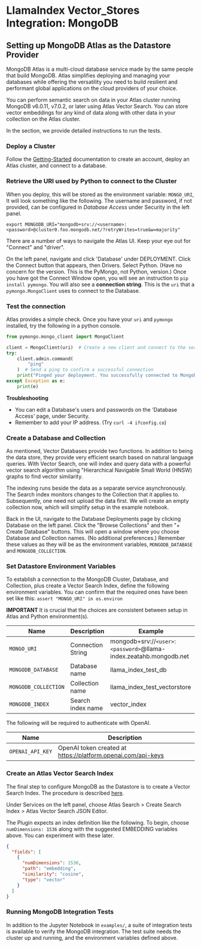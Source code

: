 # LlamaIndex Vector_Stores Integration: MongoDB

## Setting up MongoDB Atlas as the Datastore Provider

MongoDB Atlas is a multi-cloud database service made by the same people that build MongoDB.
Atlas simplifies deploying and managing your databases while offering the versatility you need
to build resilient and performant global applications on the cloud providers of your choice.

You can perform semantic search on data in your Atlas cluster running MongoDB v6.0.11, v7.0.2,
or later using Atlas Vector Search. You can store vector embeddings for any kind of data along
with other data in your collection on the Atlas cluster.

In the section, we provide detailed instructions to run the tests.

### Deploy a Cluster

Follow the [Getting-Started](https://www.mongodb.com/basics/mongodb-atlas-tutorial) documentation
to create an account, deploy an Atlas cluster, and connect to a database.

### Retrieve the URI used by Python to connect to the Cluster

When you deploy, this will be stored as the environment variable: `MONGO_URI`,
It will look something like the following. The username and password, if not provided,
can be configured in _Database Access_ under Security in the left panel.

```
export MONGODB_URI="mongodb+srv://<username>:<password>@cluster0.foo.mongodb.net/?retryWrites=true&w=majority"
```

There are a number of ways to navigate the Atlas UI. Keep your eye out for "Connect" and "driver".

On the left panel, navigate and click 'Database' under DEPLOYMENT.
Click the Connect button that appears, then Drivers. Select Python.
(Have no concern for the version. This is the PyMongo, not Python, version.)
Once you have got the Connect Window open, you will see an instruction to `pip install pymongo`.
You will also see a **connection string**.
This is the `uri` that a `pymongo.MongoClient` uses to connect to the Database.

### Test the connection

Atlas provides a simple check. Once you have your `uri` and `pymongo` installed,
try the following in a python console.

```python
from pymongo.mongo_client import MongoClient

client = MongoClient(uri)  # Create a new client and connect to the server
try:
    client.admin.command(
        "ping"
    )  # Send a ping to confirm a successful connection
    print("Pinged your deployment. You successfully connected to MongoDB!")
except Exception as e:
    print(e)
```

**Troubleshooting**

- You can edit a Database's users and passwords on the 'Database Access' page, under Security.
- Remember to add your IP address. (Try `curl -4 ifconfig.co`)

### Create a Database and Collection

As mentioned, Vector Databases provide two functions. In addition to being the data store,
they provide very efficient search based on natural language queries.
With Vector Search, one will index and query data with a powerful vector search algorithm
using "Hierarchical Navigable Small World (HNSW) graphs to find vector similarity.

The indexing runs beside the data as a separate service asynchronously.
The Search index monitors changes to the Collection that it applies to.
Subsequently, one need not upload the data first.
We will create an empty collection now, which will simplify setup in the example notebook.

Back in the UI, navigate to the Database Deployments page by clicking Database on the left panel.
Click the "Browse Collections" and then "+ Create Database" buttons.
This will open a window where you choose Database and Collection names. (No additional preferences.)
Remember these values as they will be as the environment variables,
`MONGODB_DATABASE` and `MONGODB_COLLECTION`.

### Set Datastore Environment Variables

To establish a connection to the MongoDB Cluster, Database, and Collection, plus create a Vector Search Index,
define the following environment variables.
You can confirm that the required ones have been set like this: `assert "MONGO_URI" in os.environ`

**IMPORTANT** It is crucial that the choices are consistent between setup in Atlas and Python environment(s).

| Name                 | Description       | Example                                                             |
| -------------------- | ----------------- | ------------------------------------------------------------------- |
| `MONGO_URI`          | Connection String | mongodb+srv://`<user>`:`<password>`@llama-index.zeatahb.mongodb.net |
| `MONGODB_DATABASE`   | Database name     | llama_index_test_db                                                 |
| `MONGODB_COLLECTION` | Collection name   | llama_index_test_vectorstore                                        |
| `MONGODB_INDEX`      | Search index name | vector_index                                                        |

The following will be required to authenticate with OpenAI.

| Name             | Description                                                  |
| ---------------- | ------------------------------------------------------------ |
| `OPENAI_API_KEY` | OpenAI token created at https://platform.openai.com/api-keys |

### Create an Atlas Vector Search Index

The final step to configure MongoDB as the Datastore is to create a Vector Search Index.
The procedure is described [here](https://www.mongodb.com/docs/atlas/atlas-vector-search/create-index/#procedure).

Under Services on the left panel, choose Atlas Search > Create Search Index >
Atlas Vector Search JSON Editor.

The Plugin expects an index definition like the following.
To begin, choose `numDimensions: 1536` along with the suggested EMBEDDING variables above.
You can experiment with these later.

```json
{
  "fields": [
    {
      "numDimensions": 1536,
      "path": "embedding",
      "similarity": "cosine",
      "type": "vector"
    }
  ]
}
```

### Running MongoDB Integration Tests

In addition to the Jupyter Notebook in `examples/`,
a suite of integration tests is available to verify the MongoDB integration.
The test suite needs the cluster up and running, and the environment variables defined above.
